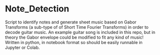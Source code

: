 # Note_Detection
Script to identify notes and generate sheet music based on Gabor Transforms (a sub-type of of Short Time Fourier Transforms) in order to decode guitar music. An example guitar song is included in this repo, but in theory the Gabor envelope could be modified to fit any kind of music! Written in python, in notebook format so should be easily runnable in Jupyter or Colab.
